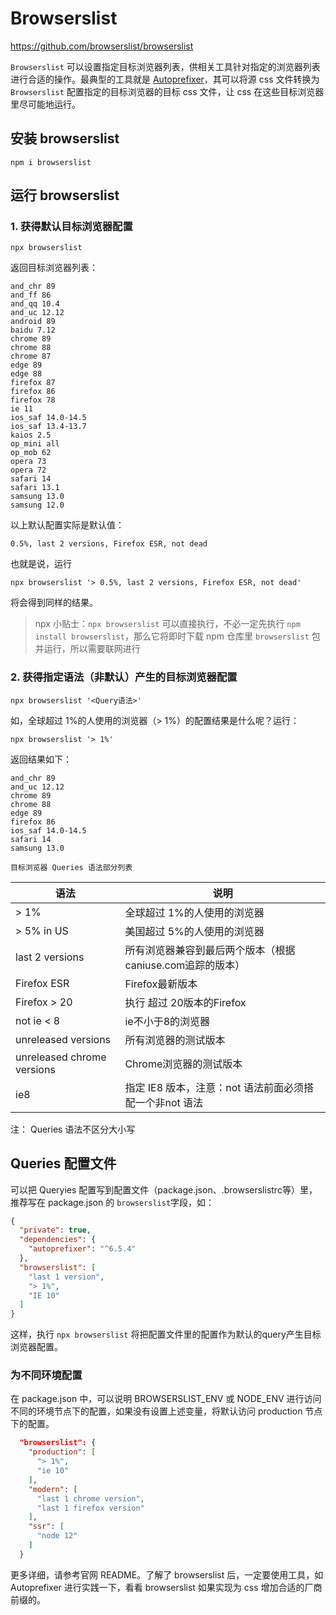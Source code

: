 # Browserslist

https://github.com/browserslist/browserslist

`Browserslist` 可以设置指定目标浏览器列表，供相关工具针对指定的浏览器列表进行合适的操作。最典型的工具就是 [Autoprefixer](https://github.com/postcss/autoprefixer)，其可以将源 css 文件转换为 `Browserslist` 配置指定的目标浏览器的目标 css 文件，让 css 在这些目标浏览器里尽可能地运行。

## 安装 browserslist

```
npm i browserslist
```

## 运行 browserslist

### 1. 获得默认目标浏览器配置

```
npx browserslist
```
返回目标浏览器列表：
```
and_chr 89
and_ff 86
and_qq 10.4
and_uc 12.12
android 89
baidu 7.12
chrome 89
chrome 88
chrome 87
edge 89
edge 88
firefox 87
firefox 86
firefox 78
ie 11
ios_saf 14.0-14.5
ios_saf 13.4-13.7
kaios 2.5
op_mini all
op_mob 62
opera 73
opera 72
safari 14
safari 13.1
samsung 13.0
samsung 12.0
```
以上默认配置实际是默认值：
```
0.5%, last 2 versions, Firefox ESR, not dead
```
也就是说，运行
```
npx browserslist '> 0.5%, last 2 versions, Firefox ESR, not dead'
```
将会得到同样的结果。

>npx 小贴士：`npx browserslist` 可以直接执行，不必一定先执行 `npm install browserslist`，那么它将即时下载 npm 仓库里 `browserslist`  包并运行，所以需要联网进行

### 2. 获得指定语法（非默认）产生的目标浏览器配置

```
npx browserslist '<Query语法>'
```

如，全球超过 1%的人使用的浏览器（> 1%）的配置结果是什么呢？运行：
```
npx browserslist '> 1%'
```
返回结果如下：
```
and_chr 89
and_uc 12.12
chrome 89
chrome 88
edge 89
firefox 86
ios_saf 14.0-14.5
safari 14
samsung 13.0
```

`目标浏览器 Queries 语法部分列表`

| 语法                       | 说明                                                       |
| -------------------------- | ---------------------------------------------------------- |
| > 1%                       | 全球超过 1%的人使用的浏览器                                |
| > 5% in US                 | 美国超过 5%的人使用的浏览器                                |
| last 2 versions            | 所有浏览器兼容到最后两个版本（根据 caniuse.com追踪的版本） |
| Firefox ESR                | Firefox最新版本                                            |
| Firefox > 20               | 执行 超过 20版本的Firefox                                  |
| not ie < 8                 | ie不小于8的浏览器                                          |
| unreleased versions        | 所有浏览器的测试版本                                       |
| unreleased chrome versions | Chrome浏览器的测试版本                                     |
| ie8                        | 指定 IE8 版本，注意：not 语法前面必须搭配一个非not 语法                                              |
注： Queries 语法不区分大小写



## Queries 配置文件

可以把 Queryies 配置写到配置文件（package.json、.browserslistrc等）里，推荐写在 package.json 的 `browserslist`字段，如：
```json
{
  "private": true,
  "dependencies": {
    "autoprefixer": "^6.5.4"
  },
  "browserslist": [
    "last 1 version",
    "> 1%",
    "IE 10"
  ]
}
```
这样，执行 `npx browserslist` 将把配置文件里的配置作为默认的query产生目标浏览器配置。

### 为不同环境配置
在 package.json 中，可以说明 BROWSERSLIST_ENV 或 NODE_ENV 进行访问不同的环境节点下的配置，如果没有设置上述变量，将默认访问 production 节点下的配置。
```json
  "browserslist": {
    "production": [
      "> 1%",
      "ie 10"
    ],
    "modern": [
      "last 1 chrome version",
      "last 1 firefox version"
    ],
    "ssr": [
      "node 12"
    ]
  }
```

更多详细，请参考官网 README。了解了 browserslist 后，一定要使用工具，如 Autoprefixer 进行实践一下，看看 browserslist 如果实现为 css 增加合适的厂商前缀的。

